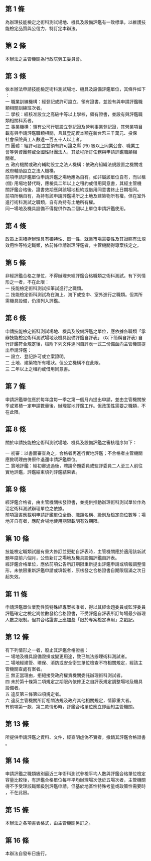 第 1 條
-------
為辦理技能檢定之術科測試場地、機具及設備評鑑有一致標準，以維護技  
能檢定品質與公信力，特訂定本辦法。

第 2 條
-------
本辦法之主管機關為行政院勞工委員會。

第 3 條
-------
依本辦法申請技能檢定術科測試場地、機具及設備評鑑單位，其條件如下  
：  
一  職業訓練機構：經登記或許可設立，領有證書，並設有與申請評鑑職  
    類相關訓練班次者。  
二  學校：經核准設立之高級中等以上學校，領有證書，並設有與評鑑職  
    類相關科系者。  
三  事業機構：領有公司行號設立登記證及營利事業登記證，其營業項目  
    載有與申請評鑑職類相關，且其登記資本額在新台幣三千萬元、投保  
    社會保險員工人數達一百五十人以上者。  
四  團體：經許可設立並領有許可證之縣 (市) 級以上同業公會、職業工  
    會等勞資團體或全國性財團法人，其章程所訂任務與申請評鑑職類相  
    關者。  
五  政府機關或政府輔助設立之法人機構：依政府組織法規設置之機關或  
    政府輔助設立之法人機構。  
前項申請評鑑單位申請評鑑之場地應為自有。如非屬該單位自有，而以租  
 (借) 用場地替代時，應檢具二年以上之租約或借用同意書，其經主管機  
關評鑑合格後，證書效期應與該場地租約或借用同意書終止日期相同。  
前項所稱自有，為持有該申請評鑑場所之土地及建築物所有權。但在室外  
進行術科測試之職類，自有為持有土地所有權。  
同一場地及機具設備不得提供作為二個以上單位申請評鑑使用。

第 4 條
-------
政策上需積極辦理具有獨特性、單一性、就業市場需要性及其證照有法規  
效用性等特定職類，依前條申請辦理評鑑者，主管機關得專案核定之。

第 5 條
-------
非經評鑑合格之單位，不得辦理未經評鑑合格職類之術科測試。有下列情  
形之一者，不在此限：  
一  技能檢定術科測試採筆試進行之職類。  
二  技能檢定術科測試為在海上、海下或空中、室外進行之職類。但其所  
    需機具設備，仍須列入評鑑。

第 6 條
-------
申請技能檢定術科測試場地、機具及設備評鑑之單位，應依據各職類「承  
辦技能檢定術科測試場地及機具設備評鑑自評表」 (以下簡稱自評表) 自  
行評鑑符合規定後，檢附下列文件連同自評表一式二份備函向主管機關提  
出申請評鑑：  
一  設立、登記許可或立案證明。  
二  土地、建築物所有權狀。但公立機構不在此限。  
三  二年以上之租約或借用同意書。

第 7 條
-------
申請評鑑單位應於每年度每一季之第一個月內提出申請，並由主管機關按  
季或累積一定申請數量後，辦理實地評鑑工作。但政策性需要之職類，不  
在此限。

第 8 條
-------
關於申請技能檢定術科測試場地、機具及設備評鑑之審核程序如下：  
  
一  初審：以書面審查為之，合格者再進行實地評鑑；不合格者主管機關  
    應敘明理由併原件退還申請評鑑單位。  
二  實地評鑑：經初審通過後，聘請命題委員或監評委員二人至三人前往  
    實地評鑑，評鑑結束填列評鑑結果表。

第 9 條
-------
經評鑑合格者，由主管機關核發證書，並提供推動辦理術科測試單位作為  
洽定術科測試辦理單位之依據。  
前項證書應載明申請評鑑單位全銜、職類名稱、級別及檢定崗位數等；場  
地非自有者，應配合場地使用期限載明有效期限。

第 10 條
--------
技能檢定職類試題有重大修訂並更動自評表時，主管機關應於適用該新試  
題年度前六個月，公告新訂之場地及機具設備評鑑自評表。  
經評鑑合格單位，應依前項公告所訂期限重新提出評鑑申請或填報調整情  
形，未依限重新評鑑申請或填報者，原核發之合格證書自期限屆滿之次日  
起失效。

第 11 條
--------
申請評鑑單位業務性質特殊經專案核准者，得以其經命題委員或監評委員  
評鑑確定之檢定崗位數發給合格證書，不受評鑑自評表所訂每場最少辦理  
人數之限制。但其合格證書上應加蓋「限於專案檢定專用」之戳記。

第 12 條
--------
有下列情形之一者，廢止其評鑑合格證書：  
一  場地及機具設備毀損或變更用途，致已無法辦理術科測試者。  
二  場地經建管、環保、消防或安全衛生單位檢查不符相關規定，經該主  
    管機關查處有案者。  
三  無正當理由，拒絕接受政府權責機關委託辦理術科測試者。  
四  未於第十條第二項規定之期限內依修正之自評表規定調整場地及機具  
    設備者。  
五  違反第三條第四項規定者。  
六  違反主管機關所訂相關法規及政府其他相關規定，情節重大者。  
有前項第一款、第二款情形時，評鑑合格單位應立即函知主管機關。

第 13 條
--------
所提供申請評鑑之資料、文件，經查明虛偽不實者，撤銷其評鑑合格證書  
。

第 14 條
--------
申請評鑑之職類級別最近三年術科測試參檢平均人數與評鑑合格單位檢定  
容量比較後，有評鑑合格單位每年平均辦理場次低於五場次者，主管機關  
得不予受理該職類級別評鑑申請。但基於地區性特殊考量或政策性需要時  
，不在此限。

第 15 條
--------
本辦法之各項書表格式，由主管機關另訂之。

第 16 條
--------
本辦法自發布日施行。

